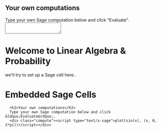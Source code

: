 <html>
  <head>
    <meta charset="utf-8">
    <meta name="viewport" content="width=device-width">
    <title>SageMathCell</title>
    <script src="https://sagecell.sagemath.org/static/embedded_sagecell.js"></script>
    <script>
function add_copy_button() {
        var eval_button = $('#mysagecell').find('.sagecell_evalButton');
        console.log(eval_button.text());
        var copy_button = $('<button class="ui-button ui-corner-all ui-widget">Copy input and output</button>');
        copy_button.click(function() {
            console.log('hello');
            var input_lines = $('#mysagecell .sagecell_input pre')
            var output_lines = $('#mysagecell .sagecell_output pre')
            var input = $.map(input_lines, function(element) { return $(element).text() }).join('\n');
            var output = $.map(output_lines, function(element) { return $(element).text() }).join('\n');
            $('#clipboard').val('Input:\n\n' + input + '\n\nOutput:\n\n' + output);
            $('#clipboard').show();
            $('#clipboard').select();
            document.execCommand('copy');
            $('#clipboard').hide();
        });
        eval_button.after(copy_button);
}
$(document).ready(function() {
        $('#clipboard').hide();
        sagecell.makeSagecell({inputLocation: '#mysagecell',
                           evalButtonText: 'Evaluate'});
        var buttonExists = setInterval(function() {
           if ($('#mysagecell .sagecell_evalButton').length) {
              add_copy_button();
              clearInterval(buttonExists);
           }
        }, 100);
    });
    </script>
</head>
<body>

<h2>Your own computations</h2>
Type your own Sage computation below and click “Evaluate”.
<div id="mysagecell"><script type="text/x-sage">print next_prime(7)
print next_prime(11)
print next_prime(13)</script></div>
<textarea id="clipboard"></textarea>
  </body>
</html>

<html>
   <head>
      <meta charset="utf-8">
      <meta name="viewport" content="width=device-width">
      <title>Linear Algebra & Probbaility: SageMathCell</title>
      <script src="https://sagecell.sagemath.org/static/embedded_sagecell.js"></script>
      <script>
       // Make the div with id 'mycell' a Sage cell
       sagecell.makeSagecell({inputLocation:  '#mycell',
                             template:       sagecell.templates.minimal,
                             evalButtonText: 'Activate'});
       // Make *any* div with class 'compute' a Sage cell
       sagecell.makeSagecell({inputLocation: 'div.compute',
                              evalButtonText: 'Evaluate'});
       </script>
   </head>
   <body>
      <h1>Welcome to Linear Algebra & Probability</h1>
      <p>we'll try to set up a Sage cell here..</p>
      <h1>Embedded Sage Cells</h1>

      <h2>Your own computations</h2>
      Type your own Sage computation below and click &ldquo;Evaluate&rdquo;.
      <div class="compute"><script type="text/x-sage">plot(sin(x), (x, 0, 2*pi))</script></div>
         
   </body>
</html>
